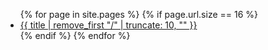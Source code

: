 <ul>
  {% for page in site.pages %}
    {% if page.url.size == 16 %}
      <li><a href = "{{ page.url | relative_url }}">{{ title | remove_first "/" | truncate: 10, "" }}</a></li>
    {% endif %}
  {% endfor %}
</ul>
